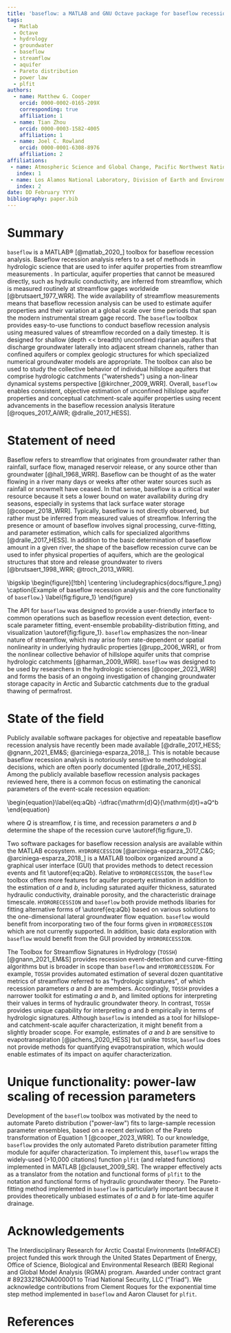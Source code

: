 ```yaml
---
title: 'baseflow: a MATLAB and GNU Octave package for baseflow recession analysis'
tags:
  - Matlab
  - Octave
  - hydrology
  - groundwater
  - baseflow
  - streamflow
  - aquifer
  - Pareto distribution
  - power law
  - plfit
authors:
  - name: Matthew G. Cooper
    orcid: 0000-0002-0165-209X
    corresponding: true
    affiliation: 1
  - name: Tian Zhou
    orcid: 0000-0003-1582-4005
    affiliation: 1
  - name: Joel C. Rowland
    orcid: 0000-0001-6308-8976
    affiliation: 2
affiliations:
 - name: Atmospheric Science and Global Change, Pacific Northwest National Laboratory, Richland, WA, USA
   index: 1
 - name: Los Alamos National Laboratory, Division of Earth and Environmental Sciences, Los Alamos, NM, USA
   index: 2
date: DD February YYYY
bibliography: paper.bib
---
```


# Summary
<!-- Begin your paper with a summary of the high-level functionality of your software for a non-specialist reader. Avoid jargon in this section -->
`baseflow` is a MATLAB&reg; [@matlab_2020_] toolbox for baseflow recession analysis. Baseflow recession analysis refers to a set of methods in hydrologic science that are used to infer aquifer properties from streamflow measurements . In particular, aquifer properties that cannot be measured directly, such as hydraulic conductivity, are inferred from streamflow, which is measured routinely at streamflow gages worldwide [@brutsaert_1977_WRR]. The wide availability of streamflow measurements means that baseflow recession analysis can be used to estimate aquifer properties and their variation at a global scale over time periods that span the modern instrumental stream gage record. The `baseflow` toolbox provides easy-to-use functions to conduct baseflow recession analysis using measured values of streamflow recorded on a daily timestep. It is designed for shallow (depth << breadth) unconfined riparian aquifers that discharge groundwater laterally into adjacent stream channels, rather than confined aquifers or complex geologic structures for which specialized numerical groundwater models are appropriate. The toolbox can also be used to study the collective behavior of individual hillslope aquifers that comprise hydrologic catchments ("watersheds") using a non-linear dynamical systems perspective [@kirchner_2009_WRR]. Overall, `baseflow` enables consistent, objective estimation of unconfined hillslope aquifer properties and conceptual catchment-scale aquifer properties using recent advancements in the baseflow recession analysis literature [@roques_2017_AiWR; @dralle_2017_HESS].

# Statement of need

Baseflow refers to streamflow that originates from groundwater rather than rainfall, surface flow, managed reservoir release, or any source other than groundwater [@hall_1968_WRR]. Baseflow can be thought of as the water flowing in a river many days or weeks after other water sources such as rainfall or snowmelt have ceased. In that sense, baseflow is a critical water resource because it sets a lower bound on water availability during dry seasons, especially in systems that lack surface water storage [@cooper_2018_WRR]. Typically, baseflow is not directly observed, but rather must be inferred from measured values of streamflow. Inferring the presence or amount of baseflow involves signal processing, curve-fitting, and parameter estimation, which calls for specialized algorithms [@dralle_2017_HESS]. In addition to the basic determination of baseflow amount in a given river, the shape of the baseflow recession curve can be used to infer physical properties of aquifers, which are the geological structures that store and release groundwater to rivers [@brutsaert_1998_WRR; @troch_2013_WRR].

\bigskip
\begin{figure}[!tbh]
\centering
\includegraphics{docs/figure_1.png}
\caption{Example of baseflow recession analysis and the core functionality of `baseflow`.}
\label{fig:figure_1}
\end{figure}

<!-- ![Example of baseflow recession analysis and the core functionality of `baseflow`.\label{fig:figure_1}](./docs/figure_1.png) -->

The API for `baseflow` was designed to provide a user-friendly interface to common operations such as baseflow recession event detection, event-scale parameter fitting, event-ensemble probability-distribution fitting, and visualization \autoref{fig:figure_1}. `baseflow` emphasizes the non-linear nature of streamflow, which may arise from rate-dependent or spatial nonlinearity in underlying hydraulic properties [@rupp_2006_WRR], or from the nonlinear collective behavior of hillslope aquifer units that comprise hydrologic catchments [@harman_2009_WRR]. `baseflow` was designed to be used by researchers in the hydrologic sciences [@cooper_2023_WRR] and forms the basis of an ongoing investigation of changing groundwater storage capacity in Arctic and Subarctic catchments due to the gradual thawing of permafrost.

# State of the field

Publicly available software packages for objective and repeatable baseflow recession analysis have recently been made available [@dralle_2017_HESS; @gnann_2021_EM&S; @arciniega-esparza_2018_]. This is notable because baseflow recession analysis is notoriously sensitive to methodological decisions, which are often poorly documented [@dralle_2017_HESS]. Among the publicly available baseflow recession analysis packages reviewed here, there is a common focus on estimating the canonical parameters of the event-scale recession equation:

<!-- $$-\frac{dQ}{dt} = aQ^b$$ -->
\begin{equation}\label{eq:aQb}
-\dfrac{\mathrm{d}Q}{\mathrm{d}t}=aQ^b
\end{equation}

where $Q$ is streamflow, $t$ is time, and recession parameters $a$ and $b$ determine the shape of the recession curve \autoref{fig:figure_1}.

Two software packages for baseflow recession analysis are available within the MATLAB ecosystem. `HYDRORECESSION` [@arciniega-esparza_2017_C&G; @arciniega-esparza_2018_] is a MATLAB toolbox organized around a graphical user interface (GUI) that provides methods to detect recession events and fit \autoref{eq:aQb}. Relative to `HYDRORECESSION`, the `baseflow` toolbox offers more features for aquifer property estimation in addition to the estimation of $a$ and $b$, including saturated aquifer thickness, saturated hydraulic conductivity, drainable porosity, and the characteristic drainage timescale. `HYDRORECESSION` and `baseflow` both provide methods libaries for fitting alternative forms of \autoref{eq:aQb} based on various solutions to the one-dimensional lateral groundwater flow equation. `baseflow`  would benefit from incorporating two of the four forms given in `HYDRORECESSION` which are not currently supported. In addition, basic data exploration with `baseflow` would benefit from the GUI provided by `HYDRORECESSION`.

The Toolbox for Streamflow Signatures in Hydrology (`TOSSH`) [@gnann_2021_EM&S] provides recession event-detection and curve-fitting algorithms but is broader in scope than `baseflow` and `HYDRORECESSION`. For example, `TOSSH` provides automated estimation of several dozen quantitative metrics of streamflow referred to as "hydrologic signatures", of which recession parameters $a$ and $b$ are members. Accordingly, `TOSSH` provides a narrower toolkit for estimating $a$ and $b$, and limited options for interpreting their values in terms of hydraulic groundwater theory. In contrast, `TOSSH` provides unique capability for interpreting $a$ and $b$ empirically in terms of hydrologic signatures. Although `baseflow` is intended as a tool for hillslope- and catchment-scale aquifer characterization, it might benefit from a slightly broader scope. For example, estimates of $a$ and $b$ are sensitive to evapotranspiration [@jachens_2020_HESS] but unlike `TOSSH`, `baseflow` does not provide methods for quantifying evapotranspiration, which would enable estimates of its impact on aquifer characterization.

# Unique functionality: power-law scaling of recession parameters

Development of the `baseflow` toolbox was motivated by the need to automate Pareto distribution ("power-law") fits to large-sample recession parameter ensembles, based on a recent derivation of the Pareto transformation of Equation 1 [@cooper_2023_WRR]. To our knowledge, `baseflow` provides the only automated Pareto distribution parameter fitting module for aquifer characterization. To implement this, `baseflow` wraps the widely-used (>10,000 citations) function `plfit` (and related functions) implemented in MATLAB [@clauset_2009_SR]. The wrapper effectively acts as a translator from the notation and functional forms of `plfit` to the notation and functional forms of hydraulic groundwater theory. The Pareto-fitting method implemented in `baseflow` is particularly important because it provides theoretically unbiased estimates of $a$ and $b$ for late-time aquifer drainage.

# Acknowledgements

The Interdisciplinary Research for Arctic Coastal Environments (InteRFACE) project funded this work through the United States Department of Energy, Office of Science, Biological and Environmental Research (BER) Regional and Global Model Analysis (RGMA) program. Awarded under contract grant #  89233218CNA000001 to Triad National Security, LLC (“Triad”). We acknowledge contributions from Clement Roques for the exponential time step method implemented in `baseflow` and Aaron Clauset for `plfit`.

# References